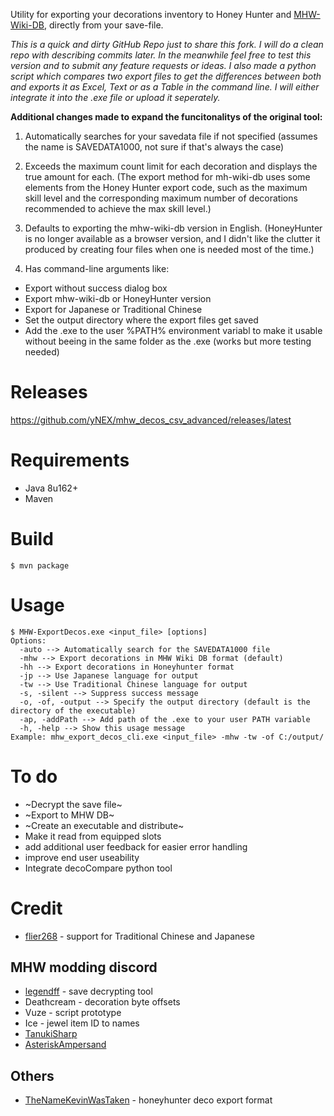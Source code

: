 Utility for exporting your decorations inventory to Honey Hunter and [MHW-Wiki-DB](https://mhw.wiki-db.com/sim/?hl=en), directly from your save-file.



*This is a quick and dirty GitHub Repo just to share this fork. I will do a clean repo with describing commits later. In the meanwhile feel free to test this version and to submit any feature requests or ideas. I also made a python script which compares two export files to get the differences between both and exports it as Excel, Text or as a Table in the command line. I will either integrate it into the .exe file or upload it seperately.*

**Additional changes made to expand the funcitonalitys of the original tool:**

1. Automatically searches for your savedata file if not specified (assumes the name is SAVEDATA1000, not sure if that's always the case)

2. Exceeds the maximum count limit for each decoration and displays the true amount for each. (The export method for mh-wiki-db uses some elements from the Honey Hunter export code, such as the maximum skill level and the corresponding maximum number of decorations recommended to achieve the max skill level.)

3. Defaults to exporting the mhw-wiki-db version in English. (HoneyHunter is no longer available as a browser version, and I didn't like the clutter it produced by creating four files when one is needed most of the time.)

4. Has command-line arguments like:
- Export without success dialog box
- Export mhw-wiki-db or HoneyHunter version
- Export for Japanese or Traditional Chinese
- Set the output directory where the export files get saved
- Add the .exe to the user %PATH% environment variabl to make it usable without beeing in the same folder as the .exe (works but more testing needed)

# Releases
https://github.com/yNEX/mhw_decos_csv_advanced/releases/latest

# Requirements
* Java 8u162+
* Maven 

# Build
```
$ mvn package
```

# Usage 
```
$ MHW-ExportDecos.exe <input_file> [options]
Options:
  -auto --> Automatically search for the SAVEDATA1000 file 
  -mhw --> Export decorations in MHW Wiki DB format (default)
  -hh --> Export decorations in Honeyhunter format
  -jp --> Use Japanese language for output
  -tw --> Use Traditional Chinese language for output
  -s, -silent --> Suppress success message
  -o, -of, -output --> Specify the output directory (default is the directory of the executable)
  -ap, -addPath --> Add path of the .exe to your user PATH variable
  -h, -help --> Show this usage message
Example: mhw_export_decos_cli.exe <input_file> -mhw -tw -of C:/output/
```

# To do

* ~Decrypt the save file~
* ~Export to MHW DB~
* ~Create an executable and distribute~
* Make it read from equipped slots
* add additional user feedback for easier error handling
* improve end user useability
* Integrate decoCompare python tool

# Credit

* [flier268](https://github.com/flier268) - support for Traditional Chinese and Japanese
## MHW modding discord

* [legendff](https://github.com/LEGENDFF/mhw-Savecrypt) - save decrypting tool
* Deathcream - decoration byte offsets
* Vuze - script prototype
* Ice - jewel item ID to names
* [TanukiSharp](https://github.com/TanukiSharp/MHWSaveUtils)
* [AsteriskAmpersand](https://github.com/AsteriskAmpersand/MHW-Save-Editor)

## Others

* [TheNameKevinWasTaken](https://github.com/TheNameKevinWasTaken/mhw-deco-exporter) - honeyhunter deco export format
